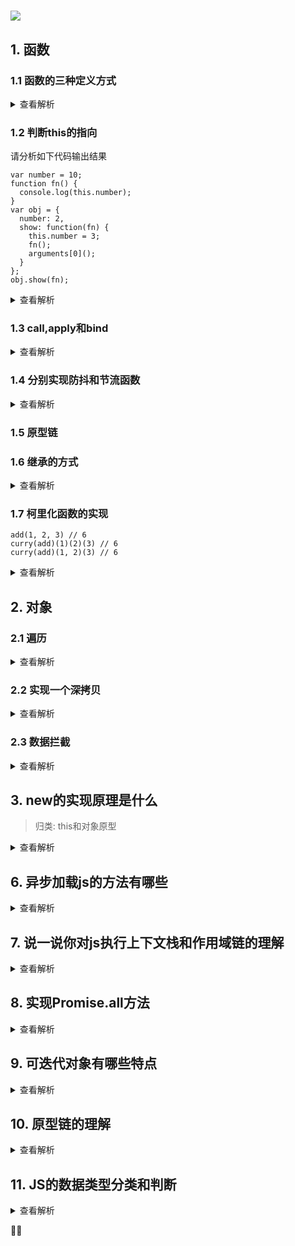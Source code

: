 # ![](https://static001.geekbang.org/resource/image/6a/9b/6aec0a09381a2f74014ec604ef99c19b.png)

## 1. 函数

### 1.1 函数的三种定义方式

<details>
<summary>查看解析</summary>
1.函数声明

```
function foo() {}
function () {}
() => {}
```

2.函数字面量

```
var foo = function() {}
```

3.构造函数

```
const add = new Function('a', 'b', 'return a + b')
```

4.三种方法的比较

* 构造函数的方法不推荐，因为会导致解析两次代码
* 函数声明的方式有预解析，并且使其在执行任何代码前可用
* 如果是`var foo = function bar() { .. }`这种形式，bar的声明会消失

> js代码运行有两个阶段，编译和执行。对于像`var a = 2`这样的语句，会被分为两个部分，一个是`var a`，这个声明会被提升，还有一个是`a = 2`这个只有在运行到代码处才会被执行。对于函数直接量也是这样，函数名foo会被提升，但是foo的内容只有在运行时才会被赋予，但如果是函数声明式，它会比变量提升更早，并且允许我们再执行任何代码前都可以执行该函数

```
foo()
var foo = 2
foo = function() {
    console.log(1)
}
function foo() {
    console.log(2)
}
foo()

// 2
// 1
```
</details>

### 1.2 判断this的指向

请分析如下代码输出结果

```
var number = 10;
function fn() {
  console.log(this.number);
}
var obj = {
  number: 2,
  show: function(fn) {
    this.number = 3;
    fn();
    arguments[0]();
  }
};
obj.show(fn);
```

<details>
<summary>查看解析</summary>
js中this有四种绑定形式

* 默认绑定，浏览器环境中它被绑定在全局变量里。node环境中它被绑定为{}
* 隐式绑定

```
var foo = {
    a: 3,
    bar: function() {
        console.log(this.a)
    }
}
foo.bar()
```

* 显式绑定


```
var bar = function() {
    console.log(this.a)
}
var foo = {a: 3}
bar.call(foo)
```

* new 

当我们显式绑定的上下文是undefined或者null时，实际上应用的还是默认绑定。除此之外，还有箭头函数的特殊情况

在本例中，很显然第一个`fn()`是默认绑定，它不符合任何一种情况

</details>

### 1.3 call,apply和bind

<details>
<summary>查看解析</summary>
这三者都是在解决this指向时，可以硬绑定的函数。主要区别在于细节的逻辑不同

apply接受n个参数，第一个参数是上下文，第二个参数是函数使用的数组
call和apply类似，不过它的参数不是以数组的形式，而是散列传递。bind要和call比较，它可以接受多个参数，第一个也是上下文，第二个开始往后面可以是函数的部分参数，这里它的思路非常类似于函数的柯里化，比如我们可以`add.bind(1)(2) //3`

我们来想一下apply的发生过程

* 接受第一个参数作为上下文，如果没有则默认绑定至全部作用域
* 将第二个参数带入至函数本身
* 返回函数返回的结果

```
Function.prototype.apply = function(context, args) {
	var context = context || typeof window === "undefined" ? global : window
	context.func = this
	let result = context.func(...args)
	delete context.func
	return result
}
Function.prototype.call = function(context, ...args) {
	var context = context || typeof window === "undefined" ? global : window
	context.func = this
	let result = context.func(...args)
	delete context.func
	return result
}

var add = (a, b) => a + b

console.log(add.apply(null, [1, 2]))
console.log(add.call(null, 1, 2))

```

```
Function.prototype.bind = function(context, ...args) {
	let fn = this
	return (...restArgs) => fn.call(context, ...args, ...restArgs)
}
```

大概的call和apply可以写成上述形式，有两个需要注意的点

* 不可以直接this(...args)，因为我们需要隐式绑定this到context上
* 因为上述步骤，我们对context新增了一个属性，获取完数据后需要删除该属性

</details>

### 1.4 分别实现防抖和节流函数

<details>
<summary>查看解析</summary>

防抖和节流函数创建的初衷都是为了限制短时间内某个事件发生的频次，不一样的是处理逻辑。防抖函数要求，在一段时间内，该函数只能触发一次，一旦再次触发，则重新计时。而节流函数则是当再次触发的时候，触发无效

```
const debounce = (fn, delay) => {
	let timer = null
	return (...args) => {
		if (timer) {
			clearTimeout(timer)
			timer = null
		}
		timer = setTimeout(() => {
			fn.apply(null, args)
		}, timeout)
	}
}

const throttle = (fn, delay) => {
	let isRun = false
	return (...args) => {
		if (isRun) {
			console.log("isBusy...")
			return
		} else {
			iRun = true
			setTimeout(() => {
				fn.apply(null, args)
				isRun = false
			}, delay)
		}
	}
}
```

</details>

### 1.5 原型链

### 1.6 继承的方式

<details>
<summary>查看解析</summary>
</details>

### 1.7 柯里化函数的实现

```
add(1, 2, 3) // 6
curry(add)(1)(2)(3) // 6
curry(add)(1, 2)(3) // 6
```

<details>
<summary>查看解析</summary>
我们首先来看函数柯里化的概念，函数柯里化是指将接受多个参数的函数转化成接受单一参数的函数，并且返回接受余下参数并且返回结果的新函数的技术

```
add(1, 2, 3) // 6
curry(add)(1)(2)(3) // 6
curry(add)(1, 2)(3) // 6
```

具体实现如下

```
const curry = (fn, ...args) =>
	args.length < fn.length
		? (...newArgs) => curry(fn, ...args, ...newArgs)
		: fn(...args)
```

</details>

## 2. 对象

### 2.1 遍历

<details>
<summary>查看解析</summary>

| 方法 | 特性 |
| --- | --- |
| for..in | 遍历自身和继承的可枚举属性(不包含Symbol) |
| for..of |  |
| Object.keys | 遍历自身（不包括继承）所有可枚举属性（不包含symbol） |
| Object.getOwnPropertyNames | 遍历自身的所有可枚举和不可枚举的属性（不包括symbol） |
| Reflect.ownKeys | 遍历自身的所有可枚举和不可枚举的属性（包括symbol） |
| Reflect.enumerable | 返回一个Iterator对象，遍历自身和继承的所有可枚举属性(不包含symbol) |

* 只有Object.getOwnPropertySymbols和Reflect.ownKeys可以拿到symbol属性
* 只有Reflect.ownKeys可以拿到不可枚举的属性

</details>

### 2.2 实现一个深拷贝

<details>
<summary>查看解析</summary>

> 浅拷贝会将对象的每个属性依次进行复制，当对象的属性值是引用类型时，它拷贝的实际上是属性的引用
 
浅拷贝的实现可以用`slice,Object.assign,for...in,concat`来进行
 
> 深拷贝则会递归引用类型的数据，并且复制基本类型的属性值。深拷贝后的对象和原有对象属性表现完全一致，但是却是两个不同的个体，修改并不会互相影响

深拷贝的实现有几种方式

> 1.JSON.parse(JSON.stringfy(obj))

就是先将对象序列化然后再反序列化，但是这么做有几个限制

* 属性值是函数时，无法处理
* Date和RegExp类型的属性，无法处理
* 原型链上的属性，无法处理
* Symbol类型的属性，无法处理
* undefined无法处理
* 无法序列化自身引用的对象

> 2.实现一个deepClone函数

* 基本类型直接返回
* Date和RegExp类型，则返回对应类型
* 复杂数据类型，递归处理
* 考虑循环引用


```
const deepClone = obj => {
	if (Array.isArray(obj)) return [...obj]
	let newObj = {}
	for (let key in obj) {
		newObj[key] =
			typeof obj[key] === "object" ? deepClone(obj[key]) : obj[key]
	}
	return newObj
}
```

</details>

### 2.3 数据拦截

<details>
<summary>查看解析</summary>
1.Object.defineProperty
2.Proxy
</details>

## 3. new的实现原理是什么

> 归类: this和对象原型

<details>
<summary>查看解析</summary>
以`var a = new Array()`
new的过程包含四个步骤

* 创建一个新的对象
* 该对象被执行原型链接
* 执行构造函数方法，Array中所有this指向新对象（一个显式绑定的过程）
* 如果Array函数中有返回值则返回返回值，如果没有则直接返回该新对象

```
function _new() {
    let target = {}
    let [constructor, ...args] = [...arguments]
    target.__proto__ = constructor.prototype
    let result = constructor.apply(target, args)
    if(result && (typeof result === "object" || typeof result === "function")) {
        return result
    }else {
        return target
    }
}
```

</details>

## 6. 异步加载js的方法有哪些

<details>
<summary>查看解析</summary>
1. script里写入defer或者async

区别

* 加载顺序。defer是等页面的渲染完全结束（DOM结构生成+其他脚本执行）之后，window.onload之前加载。async在加载之后，整个页面就停止渲染，然后渲染async脚本，加载完全之后之后再继续渲染
* defer脚本会按照其代码中的顺序依次执行
* async脚本顺序不保证

2.动态创建脚本

只有在`document.body.append(script)`才会执行该脚本

3.xhr+eval异步加载和执行脚本
</details>

## 7. 说一说你对js执行上下文栈和作用域链的理解

<details>
<summary>查看解析</summary>
作用域，实际上就是js引擎根据变量名获取对应值权限的机制。作用域分两种词法作用域和动态作用域，词法作用域是根据书写代码时变量和函数声明的位置来决定的，而动态作用域则是会在函数运行的过程中动态改变作用域。（with和eval可以修改词法作用域，但是影响性能和增加不确定性，不推荐）
</details>

## 8. 实现Promise.all方法

<details>
<summary>查看解析</summary>

```
if (!Promise.all) {
	Promise.all = promises =>
		new Promise((resolve, reject) => {
			let result = []
			let count = 0
			promises.map((promise, index) =>
				Promise.resolve(promise).then(
					res => {
						result[index] = res
						if (++count === promises.length) {
							resolve(result)
						}
					},
					err => reject(err)
				)
			)
		})
}
```

</details>

## 9. 可迭代对象有哪些特点

<details>
<summary>查看解析</summary>

一个数据结构，只要具有`Symbol.iterator`属性，那么就认为其是可以迭代的

可迭代对象的特点

* 具有Symbol.iterator属性
* 可以使用for...of进行循环
* 可以通过Array.from被转换为数组

原生的具有Iterator接口的数据结构

* Array
* Map
* Set
* String
* TypedArray
* arguments
* NodeLists对象

</details>

## 10. 原型链的理解

<details>
<summary>查看解析</summary>
简单的原型链，首先要说明的是几乎所有对象都有一个内置属性[[prototype]]，这个属性在es5之前是无法访问的，部分浏览器用__proto__属性来提供了这个接口，更安全的做法是Object.getPrototypeOf(obj)，关于这个属性更多的方法还有isPrototypeOf,setPrototypeOf等。

prototype链的作用就是当一个对象找不到某个属性时，它可以从原型链中寻找

```
function Foo() {}
Foo.prototype.name = "123"
var obj = new Foo()
```

关于Foo.prototype的理解，我们称之为原型对象，当我们使用new操作符调用原函数时，我们就创建了该对象并且将其绑定在了Foo.prototype上，调用函数返回的对象的[[prototype]]属性就绑定到了Foo.prototype上。但是我们要知道，Foo对象的[[prototype]]属性链接的并不是Foo.prototype

最基础的原型链由三个部分构成，构造函数Foo，Foo.prototype,和Foo构造出来的实例对象obj.当我们创建函数Foo的时候，其Foo.prototype就自带属性constructor指向Foo，但是这种链接是不稳定的，因为该属性并非只读，而是不可遍历，我们可以随时修改该属性

```
Foo.prototype === Foo.prototype
Foo.prototype.constructor = Foo

obj.__proto__ === Foo.prototype // true
Object.getPrototypeOf(obj) === Foo.prototype // true
```

然后我们引入更复杂的原型链系统，说起来复杂，但其实只要把握好三点

* __proto__永远是实例指向原型对象
* 任何对象的原型链顶端都是Object.prototype
* 任何函数都是Function的实例对象

![](http://images2015.cnblogs.com/blog/857465/201703/857465-20170305142000048-2065062538.gif)

在更复杂的原型链系统中，我们新增如下规律

* `{}.__proto__ === Object.prototype`.普通对象[[prototype]]就是指向Object.prototype
* `new Function().__proto__ === Function.prototype`.任何函数对象的[[prototype]]都是指向Function.prototype
* `Foo.prototype.__proto__ === Object.prototype`.因为它不是函数对象，只是普通对象，普通对象的[[prototype]]就是指向Object.prototype
* `Function.prototype.__proto__ === Object.prototype`.因为Function.prototype是原型对象，它不是函数对象，只是普通对象，普通对象的[[prototype]]就是指向Object.prototype
* `Object.__proto__ === Function.prototype`.因为Object是函数对象，所以指向Funciton.prototype
* `Function.__proto__ === Function.prototype`.因为Function是函数对象，所以指向Funciton.prototype
* `Foo.__proto__ === Function.prototype`.因为它是函数对象，函数对象的[[prototype]]就是指向Function.prototype

当对象没有被访问的属性时，我们就会从其__proto__对象中寻找，我们使用hasOwnProperty方法来判断该对象自己是否具有该属性

</details>

## 11. JS的数据类型分类和判断

<details>
<summary>查看解析</summary>
JS一共7中基本类型

* Undefined
* Null
* Boolean
* Number
* String
* Object
* Symbol

判断类型有两个方法，typeof和instanceof

typeof => undefined, boolean, number, string, object, symbol, null的typeof的结果是object，这是typeof的机制导致的，null的地址前几位是0，则判断为object

instanceof则为判断对象/直接量和构造函数的关系


| 对象/字面量          | 构造函数    | 返回结果 |
|-----------------|---------|------|
| new Numebr(1)   | Number  | true |
| new String()    | String  | true |
| new Boolean()   | Boolean | true |
| var bar = Foo() | Foo     | true |
| [1, 2]          | Array   | true |

</details>



